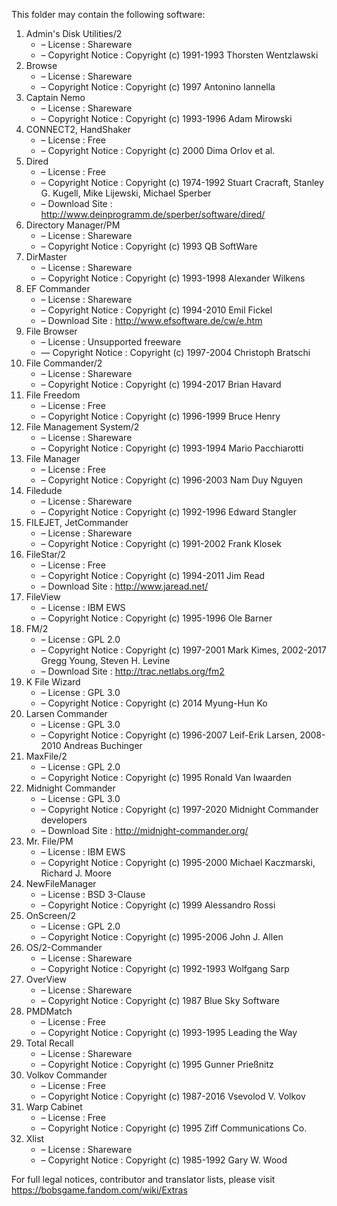 ﻿This folder may contain the following software:

1. Admin's Disk Utilities/2
   - – License : Shareware
   - – Copyright Notice : Copyright (c) 1991-1993 Thorsten Wentzlawski
2. Browse
   - – License : Shareware
   - – Copyright Notice : Copyright (c) 1997 Antonino Iannella
3. Captain Nemo
   - – License : Shareware
   - – Copyright Notice : Copyright (c) 1993-1996 Adam Mirowski
4. CONNECT2, HandShaker
   - – License : Free
   - – Copyright Notice : Copyright (c) 2000 Dima Orlov et al.
5. Dired
   - – License : Free
   - – Copyright Notice : Copyright (c) 1974-1992 Stuart Cracraft, Stanley G. Kugell, Mike Lijewski, Michael Sperber
   - – Download Site : http://www.deinprogramm.de/sperber/software/dired/
6. Directory Manager/PM
   - – License : Shareware
   - – Copyright Notice : Copyright (c) 1993 QB SoftWare
7. DirMaster
   - – License : Shareware
   - – Copyright Notice : Copyright (c) 1993-1998 Alexander Wilkens
8. EF Commander
   - – License : Shareware
   - – Copyright Notice : Copyright (c) 1994-2010 Emil Fickel
   - – Download Site : http://www.efsoftware.de/cw/e.htm
9. File Browser
   - – License : Unsupported freeware
   - — Copyright Notice : Copyright (c) 1997-2004 Christoph Bratschi
10. File Commander/2
    - – License : Shareware
    - – Copyright Notice : Copyright (c) 1994-2017 Brian Havard
11. File Freedom
    - – License : Free
    - – Copyright Notice : Copyright (c) 1996-1999 Bruce Henry
12. File Management System/2
    - – License : Shareware
    - – Copyright Notice : Copyright (c) 1993-1994 Mario Pacchiarotti
13. File Manager
    - – License : Free
    - – Copyright Notice : Copyright (c) 1996-2003 Nam Duy Nguyen
14. Filedude
    - – License : Shareware
    - – Copyright Notice : Copyright (c) 1992-1996 Edward Stangler
15. FILEJET, JetCommander
    - – License : Shareware
    - – Copyright Notice : Copyright (c) 1991-2002 Frank Klosek
16. FileStar/2
    - – License : Free
    - – Copyright Notice : Copyright (c) 1994-2011 Jim Read
    - – Download Site : http://www.jaread.net/
17. FileView
    - – License : IBM EWS
    - – Copyright Notice : Copyright (c) 1995-1996 Ole Barner
18. FM/2
    - – License : GPL 2.0
    - – Copyright Notice : Copyright (c) 1997-2001 Mark Kimes, 2002-2017 Gregg Young, Steven H. Levine
    - – Download Site : http://trac.netlabs.org/fm2
19. K File Wizard
    - – License : GPL 3.0
    - – Copyright Notice : Copyright (c) 2014 Myung-Hun Ko
20. Larsen Commander
    - – License : GPL 3.0
    - – Copyright Notice : Copyright (c) 1996-2007 Leif-Erik Larsen, 2008-2010 Andreas Buchinger
21. MaxFile/2
    - – License : GPL 2.0
    - – Copyright Notice : Copyright (c) 1995 Ronald Van Iwaarden
22. Midnight Commander
    - – License : GPL 3.0
    - – Copyright Notice : Copyright (c) 1997-2020 Midnight Commander developers
    - – Download Site : http://midnight-commander.org/
23. Mr. File/PM
    - – License : IBM EWS
    - – Copyright Notice : Copyright (c) 1995-2000 Michael Kaczmarski, Richard J. Moore
24. NewFileManager
    - – License : BSD 3-Clause
    - – Copyright Notice : Copyright (c) 1999 Alessandro Rossi
25. OnScreen/2
    - – License : GPL 2.0
    - – Copyright Notice : Copyright (c) 1995-2006 John J. Allen
26. OS/2-Commander
    - – License : Shareware
    - – Copyright Notice : Copyright (c) 1992-1993 Wolfgang Sarp
27. OverView
    - – License : Shareware
    - – Copyright Notice : Copyright (c) 1987 Blue Sky Software
28. PMDMatch
    - – License : Free
    - – Copyright Notice : Copyright (c) 1993-1995 Leading the Way
29. Total Recall
    - – License : Shareware
    - – Copyright Notice : Copyright (c) 1995 Gunner Prießnitz
30. Volkov Commander
    - – License : Free
    - – Copyright Notice : Copyright (c) 1987-2016 Vsevolod V. Volkov
31. Warp Cabinet
    - – License : Free
    - – Copyright Notice : Copyright (c) 1995 Ziff Communications Co.
32. Xlist
    - – License : Shareware
    - – Copyright Notice : Copyright (c) 1985-1992 Gary W. Wood

For full legal notices, contributor and translator lists, please visit https://bobsgame.fandom.com/wiki/Extras